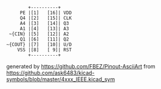 

	        +----------+
	     PE |[1]   [16]| VDD
	     Q4 |[2]   [15]| CLK
	     A4 |[3]   [14]| Q3
	     A1 |[4]   [13]| A3
	 ~{CIN} |[5]   [12]| A2
	     Q1 |[6]   [11]| Q2
	~{COUT} |[7]   [10]| U/D
	    VSS |[8]   [ 9]| RST
	        +----------+


generated by https://github.com/FBEZ/Pinout-AsciiArt from https://github.com/ask6483/kicad-symbols/blob/master/4xxx_IEEE.kicad_sym